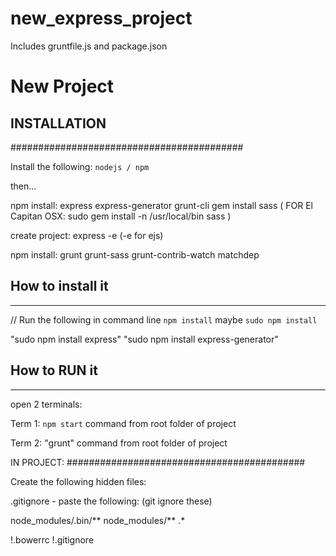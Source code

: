 # new_express_project
Includes gruntfile.js and package.json

# New Project

## INSTALLATION
##########################################

Install the following:
``nodejs / npm``

then...

npm install:
express
express-generator
grunt-cli
gem install sass ( FOR El Capitan OSX: sudo gem install -n /usr/local/bin sass )

create project:
express -e <proj-name> (-e for ejs)

npm install:
grunt
grunt-sass
grunt-contrib-watch
matchdep





## How to install it
------------------------------------------

// Run the following in command line
``npm install`` maybe ``sudo npm install``

"sudo npm install express"
"sudo npm install express-generator"


## How to RUN it
------------------------------------------
open 2 terminals:

Term 1:
``npm start`` command from root folder of project

Term 2:
"grunt" command from root folder of project



IN PROJECT: 
###########################################

Create the following hidden files:

.gitignore - paste the following: (git ignore these)

node_modules/.bin/**
node_modules/**
.*

!.bowerrc
!.gitignore
